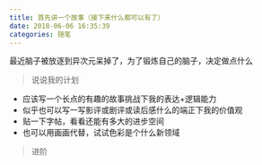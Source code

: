 ```yaml
---
title: 首先讲一个故事（接下来什么都可以有了）
date: 2018-06-06 16:35:39
categories: 随笔
---
```

最近脑子被放逐到异次元呆掉了，为了锻炼自己的脑子，决定做点什么

> 说说我的计划

* 应该写一个长点的有趣的故事挑战下我的表达+逻辑能力
* 似乎也可以写一写影评或剧评或读后感什么的端正下我的价值观
* 贴一下字帖，看看还能有多大的进步空间
* 也可以用画画代替，试试色彩是个什么新领域

> 进阶